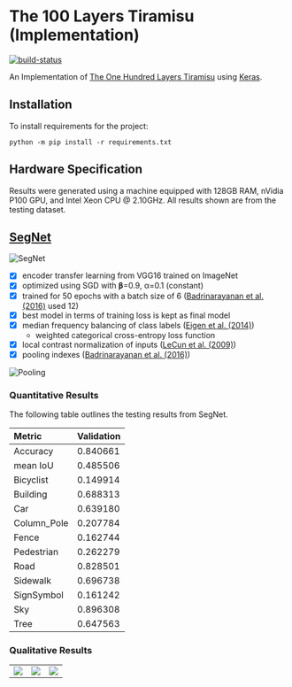 # The 100 Layers Tiramisu (Implementation)

[![build-status][]][ci-server]

[build-status]: https://travis-ci.com/Kautenja/the-100-layers-tiramisu.svg?branch=master
[ci-server]: https://travis-ci.com/Kautenja/the-100-layers-tiramisu

An Implementation of
[The One Hundred Layers Tiramisu](https://arxiv.org/abs/1611.09326) using
[Keras](https://keras.io/).

## Installation

To install requirements for the project:

```shell
python -m pip install -r requirements.txt
```

## Hardware Specification

Results were generated using a machine equipped with  128GB RAM, nVidia P100
GPU, and Intel Xeon CPU @ 2.10GHz. All results shown are from the testing
dataset.

## [SegNet][Badrinarayanan et al. (2016)]

![SegNet](https://user-images.githubusercontent.com/2184469/45845186-1118b080-bcea-11e8-967f-d1d0b9d93bb8.png)

-   [x] encoder transfer learning from VGG16 trained on ImageNet
-   [x] optimized using SGD with 𝛃=0.9, α=0.1 (constant)
-   [x] trained for 50 epochs with a batch size of 6 ([Badrinarayanan et al. (2016)][] used 12)
-   [x] best model in terms of training loss is kept as final model
-   [x] median frequency balancing of class labels ([Eigen et al. (2014)][])
    -   weighted categorical cross-entropy loss function
-   [x] local contrast normalization of inputs ([LeCun et al. (2009)][])
-   [x] pooling indexes ([Badrinarayanan et al. (2016)][])

![Pooling](https://user-images.githubusercontent.com/2184469/45845185-1118b080-bcea-11e8-8fb3-82ebb3f15ea6.png)

### Quantitative Results

The following table outlines the testing results from SegNet.

| Metric          | Validation |
|:----------------|:-----------|
| Accuracy        | 0.840661
| mean IoU        | 0.485506
| Bicyclist       | 0.149914
| Building        | 0.688313
| Car             | 0.639180
| Column_Pole     | 0.207784
| Fence           | 0.162744
| Pedestrian      | 0.262279
| Road            | 0.828501
| Sidewalk        | 0.696738
| SignSymbol      | 0.161242
| Sky             | 0.896308
| Tree            | 0.647563

### Qualitative Results

<table style="width:100%">
  <tr>
    <td>
      <img src="https://user-images.githubusercontent.com/2184469/45790933-f5ab9800-bc4c-11e8-92ec-d867022647a5.png" />
    </td>
    <td>
      <img src="https://user-images.githubusercontent.com/2184469/45790934-f5ab9800-bc4c-11e8-9cf3-bd4d1a752a65.png" />
    </td>
    <td>
      <img src="https://user-images.githubusercontent.com/2184469/45790935-f5ab9800-bc4c-11e8-82d2-ce8f80e9c706.png" />
    </td>
  </tr>
</table>



<!-- References -->

[LeCun et al. (2009)]: http://yann.lecun.com/exdb/publis/pdf/jarrett-iccv-09.pdf
[Eigen et al. (2014)]: https://arxiv.org/abs/1411.4734
[Badrinarayanan et al. (2016)]: https://arxiv.org/pdf/1511.00561.pdf
